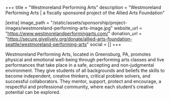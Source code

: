 +++
title = "Westmoreland Performing Arts"
description = "Westmoreland Performing Arts | a fiscally sponsored project of the Allied Arts Foundation"

[extra]
image_path = "/static/assets/sponsorship/project-images/westmoreland-performing-arts-image.jpg"
website_url = "https://www.westmorelandperformingarts.com/"
donation_url = "https://secure.givelively.org/donate/allied-arts-foundation-seattle/westmoreland-performing-arts"
social = []
+++

Westmoreland Performing Arts, located in Greensburg, PA, promotes physical and emotional well-being through performing arts classes and live performances that take place in a safe, accepting and non-judgmental environment. They give students of all backgrounds and beliefs the skills to become independent, creative thinkers, critical problem solvers, and successful collaborators. They mentor, support, protect and encourage, a respectful and professional community, where each student’s creative potential can be explored.
